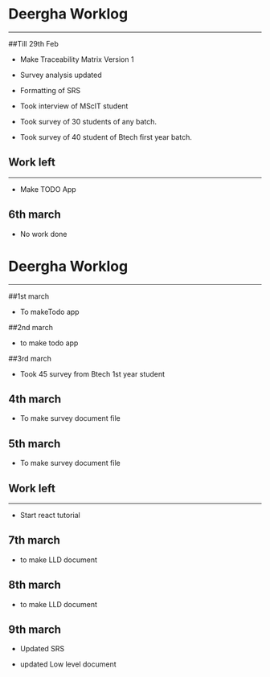 # Deergha Worklog

----
##Till 29th Feb


- Make Traceability Matrix Version 1

- Survey analysis updated

- Formatting of SRS

- Took interview of MScIT student

- Took survey of 30 students of any batch.

- Took survey of 40 student of Btech first year batch.


## Work left

----
-  Make TODO App

## 6th march 

- No work done


# Deergha Worklog

----
##1st march


- To makeTodo app

##2nd march

- to make todo app

##3rd march 

- Took 45 survey from Btech 1st year student 

## 4th march

- To make survey document file 

## 5th march

- To make survey document file 

 
## Work left

----
-  Start react tutorial

## 7th march

- to make LLD document

## 8th march

- to make LLD document 

## 9th march

- Updated SRS

- updated Low level document 
 


